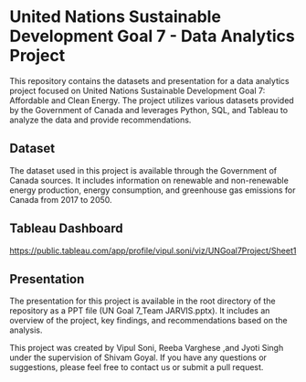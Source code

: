 # United Nations Sustainable Development Goal 7 - Data Analytics Project
This repository contains the datasets and presentation for a data analytics project focused on United Nations Sustainable Development Goal 7: Affordable and Clean Energy. The project utilizes various datasets provided by the Government of Canada and leverages Python, SQL, and Tableau to analyze the data and provide recommendations.

## Dataset
The dataset used in this project is available through the Government of Canada sources. It includes information on renewable and non-renewable energy production, energy consumption, and greenhouse gas emissions for Canada from 2017 to 2050.

## Tableau Dashboard
https://public.tableau.com/app/profile/vipul.soni/viz/UNGoal7Project/Sheet1 

## Presentation
The presentation for this project is available in the root directory of the repository as a PPT file (UN Goal 7_Team JARVIS.pptx). It includes an overview of the project, key findings, and recommendations based on the analysis.

This project was created by Vipul Soni, Reeba Varghese ,and Jyoti Singh under the supervision of Shivam Goyal. If you have any questions or suggestions, please feel free to contact us or submit a pull request.
